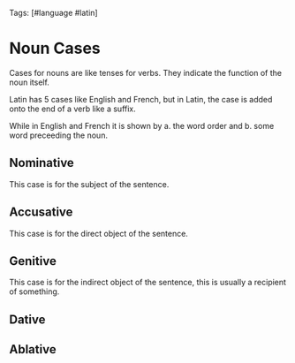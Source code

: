 Tags: [#language #latin]

# Noun Cases

Cases for nouns are like tenses for verbs. They indicate the function of the noun itself. 

Latin has 5 cases like English and French, but in Latin, the case is added onto the end of a verb like a suffix. 

While in English and French it is shown by a. the word order and b. some word preceeding the noun.

## Nominative

This case is for the subject of the sentence.

## Accusative

This case is for the direct object of the sentence.

## Genitive

This case is for the indirect object of the sentence, this is usually a recipient of something.

## Dative

## Ablative